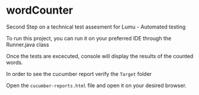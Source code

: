 # wordCounter
Second Step on a technical test assesment for Lumu - Automated testing


To run this project, you can run it on your preferred IDE through the Runner.java class

Once the tests are excecuted, console will display the results of the counted words.

In order to see the cucumber report verify the ```Target``` folder

Open the ```cucumber-reports.html``` file and open it on your desired browser.
